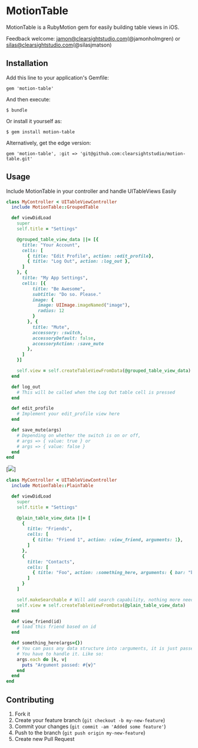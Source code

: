 # MotionTable

MotionTable is a RubyMotion gem for easily building table views in iOS. 

Feedback welcome: jamon@clearsightstudio.com(@jamonholmgren) or silas@clearsightstudio.com(@silasjmatson)


## Installation

Add this line to your application's Gemfile:

    gem 'motion-table'

And then execute:

    $ bundle

Or install it yourself as:

    $ gem install motion-table

Alternatively, get the edge version:

    gem 'motion-table', :git => 'git@github.com:clearsightstudio/motion-table.git'

## Usage

Include MotionTable in your controller and handle UITableViews Easily

```ruby  
class MyController < UITableViewController
  include MotionTable::GroupedTable

  def viewDidLoad
    super
    self.title = "Settings"

    @grouped_table_view_data ||= [{
      title: "Your Account",
      cells: [
        { title: "Edit Profile", action: :edit_profile},
        { title: "Log Out", action: :log_out },
      ]
    }, {
      title: "My App Settings",
      cells: [{ 
          title: "Be Awesome", 
          subtitle: "Do so. Please."
          image: {
            image: UIImage.imageNamed("image"),
            radius: 12
          }
        }, { 
          title: "Mute", 
          accessory: :switch, 
          accessoryDefault: false, 
          accessoryAction: :save_mute
        },
      ]
    }]

    self.view = self.createTableViewFromData(@grouped_table_view_data)
  end

  def log_out
    # This will be called when the Log Out table cell is pressed
  end

  def edit_profile
    # Implement your edit_profile view here
  end

  def save_mute(args)
    # Depending on whether the switch is on or off,
    # args => { value: true } or
    # args => { value: false }
  end
end
```

[<img src="http://i.imgur.com/lCIU6.png">]

```ruby
class MyController < UITableViewController
  include MotionTable::PlainTable

  def viewDidLoad
    super
    self.title = "Settings"

    @plain_table_view_data ||= [
      {
        title: "Friends",
        cells: [
          { title: "Friend 1", action: :view_friend, arguments: 1},
        ]
      },
      {
        title: "Contacts",
        cells: [
          { title: "Foo", action: :something_here, arguments: { bar: "baz", this: "that"} },
        ]
      }
    ]

    self.makeSearchable # Will add search capability, nothing more needed :)
    self.view = self.createTableViewFromData(@plain_table_view_data)
  end

  def view_friend(id)
    # load this friend based on id
  end

  def something_here(args={})
    # You can pass any data structure into :arguments, it is just passed as an argument to your implementation
    # You have to handle it. Like so:
    args.each do |k, v|
      puts "Argument passed: #{v}"
    end
  end
end
```

## Contributing

1. Fork it
2. Create your feature branch (`git checkout -b my-new-feature`)
3. Commit your changes (`git commit -am 'Added some feature'`)
4. Push to the branch (`git push origin my-new-feature`)
5. Create new Pull Request
